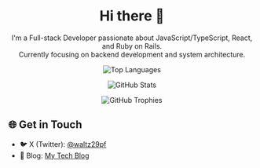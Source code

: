 <div align="center">
  <h1>Hi there 👋</h1>
  
  <p>
    I'm a Full-stack Developer passionate about JavaScript/TypeScript, React, and Ruby on Rails.<br>
    Currently focusing on backend development and system architecture.
  </p>

  <img
    alt="Top Languages"
    src="https://github-readme-stats.vercel.app/api/top-langs/?username=YQh9Mh3181jzEJ5&layout=compact&theme=onedark"
  />

  <img
    alt="GitHub Stats"
    src="https://github-readme-stats.vercel.app/api?username=YQh9Mh3181jzEJ5&theme=onedark&show_icons=true"
  />

  <img
    alt="GitHub Trophies"
    src="https://github-profile-trophy.vercel.app/?username=YQh9Mh3181jzEJ5&theme=onedark&column=4&margin-w=8&margin-h=8"
  />
</div>

<h2>🌐 Get in Touch</h2>

- 🐦 X (Twitter): [@waltz29pf](https://x.com/waltz29pf)
- 📝 Blog: [My Tech Blog](https://microcms-nextjs-blog-tau.vercel.app/)
